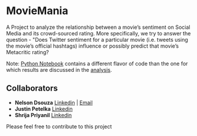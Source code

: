 # MovieMania
A Project to analyze the relationship between a movie’s sentiment on Social Media and its crowd-sourced rating. More specifically, we try to answer the question - "Does Twitter sentiment for a particular movie (i.e. tweets using the movie’s official hashtags) influence or possibly predict that movie’s Metacritic rating?

Note: [Python Notebook](https://github.com/nelson-ds/MovieMania/blob/master/MovieMania.ipynb) contains a different flavor of code than the one for which results are discussed in the [analysis](https://github.com/nelson-ds/MovieMania/blob/master/Analysis.pdf).


## Collaborators
* **Nelson Dsouza** [Linkedin](https://www.linkedin.com/in/nelsondsouza1/) | [Email](mailto:nelsonds@uw.edu)
* **Justin Petelka** [Linkedin](https://www.linkedin.com/in/jpetelka/)
* **Shrija Priyanil** [Linkedin](https://www.linkedin.com/in/shrijapriyanil/)

Please feel free to contribute to this project

